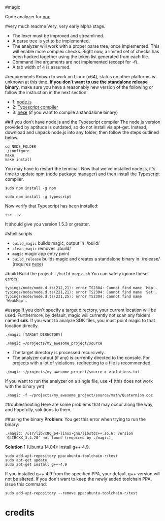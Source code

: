 #magic

Code analyzer for [ooc](http://ooc-lang.org)

#very much readme
Very, very early alpha stage.
* The lexer must be improved and streamlined.
* A parse tree is yet to be implemented.
* The analyzer will work with a proper parse tree, once implemented.
This will enable more complex checks. Right now, a limited set of checks has been hacked together using the
token list generated from each file.
* Command line arguments are not implemented (except for -f).
* A tab width of 4 is assumed.

#requirements
Known to work on Linux (x64), status on other platforms is unknown at this time.
__If you don't want to use the standalone release binary__, make sure you have a reasonably
new version of the following or follow the instruction in the next section.
* 1: [node.js](http://nodejs.org/)
* 2: [Typescript compiler](http://www.typescriptlang.org/)
* 3: [nexe](https://github.com/crcn/nexe) (if you want to compile a standalone binary)

##If you don't have node.js and the Typescript compiler
The node.js version provided by aptitude is outdated, so do not install via apt-get.
Instead, download and unpack node.js into any folder, then follow the steps outlined below.
```
cd NODE_FOLDER
./configure
make
make install
```
You may have to restart the terminal. Now that we've installed node.js, it's time to update
npm (node package manager) and then install the Typescript compiler.
```
sudo npm install -g npm
```
```
sudo npm install -g typescript
```
Now verify that Typescript has been installed:
```
tsc --v
```
It should give you version 1.5.3 or greater.

#shell scripts
* ```build_magic``` builds magic, output in ./build/
* ```clean_magic``` removes ./build/
* ```magic``` magic app entry point
* ```build_release``` builds magic and creates a standalone binary in ./release/ (requires [nexe](https://github.com/crcn/nexe))

#build
Build the project: ```./build_magic.sh```
You can safely ignore these errors:
```
typings/node/node.d.ts(212,21): error TS2304: Cannot find name 'Map'.
typings/node/node.d.ts(221,21): error TS2304: Cannot find name 'Set'.
typings/node/node.d.ts(231,25): error TS2304: Cannot find name 'WeakMap'.
```

#usage
If you don't specify a target directory, your current location will be used. Furthermore, by default, magic will
currently not scan any folders named __sdk__. If you want to analyze SDK files, you must point magic to that
location directly.
```
./magic [TARGET DIRECTORY]
```
```
./magic ~/projects/my_awesome_project/source
```
* The target directory is processed recursively.
* The analyzer output (if any) is currently directed to the console. For projects
with a lot of violations, redirecting to a file is recommended.
```
./magic ~/projects/my_awesome_project/source > violations.txt
```
If you want to run the analyzer on a single file, use __-f__ (this does not work with the binary yet)
```
./magic -f ~/projects/my_awesome_project/source/math/Quaternion.ooc
```

#troubleshooting
Here are some problems that may occur along the way, and hopefully, solutions to them.

##using the binary
__Problem__: You get this error when trying to run the binary:
```
./magic: /usr/lib/x86_64-linux-gnu/libstdc++.so.6: version `GLIBCXX_3.4.20' not found (required by ./magic)_
```
__Solution 1__ (Ubuntu 14.04): Install g++ 4.9.
```
sudo add-apt-repository ppa:ubuntu-toolchain-r/test
sudo apt-get update
sudo apt-get install g++-4.9
```
If you installed g++ 4.9 from the specified PPA, your default g++ version will not
be altered. If you don't want to keep the newly added toolchain PPA, issue this command:
```
sudo add-apt-repository --remove ppa:ubuntu-toolchain-r/test
```

# credits
